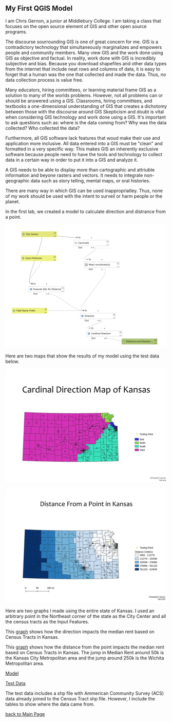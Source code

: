 ## My First QGIS Model

I am Chris Gernon, a junior at Middlebury College. I am taking a class that focuses on the open source element of GIS and other open source programs. 


The discourse sourrounding GIS is one of great concern for me. GIS is a contradictory technology that simultaneously marginalizes and empowers people and community members. Many view GIS and the work done using GIS as objective and factual. In reality, work done with GIS is incredibly subjective and bias. Because you download shapefiles and other data types from the internet that include neat rows and columns of data, it is easy to forget that a human was the one that collected and made the data. Thus, no data collection process is value free. 

Many educators, hiring committees, or learning material frame GIS as a solution to many of the worlds problems. However, not all problems can or should be answered using a GIS. Classrooms, hiring committees, and textbooks a one-dimensional understanding of GIS that creates a dichotomy between those with  the discourse around GIS Skepticism and doubt is vital when considering GIS technology and work done using a GIS. It's important to ask questions such as: where is the data coming from? Why was the data collected? Who collected the data? 


Furthermore, all GIS software lack features that woud make their use and application more inclusive. All data entered into a GIS must be "clean" and formatted in a very specific way. This makes GIS an inherently exclusive software because people need to have the tools and technology to collect data in a certain way in order to put it into a GIS and analyze it. 

A GIS needs to be able to display more than cartographic and attriubte information and beyone rasters and vectors. It needs to integrate non-geographic data such as story telling, mental maps, or oral histories.

There are many way in which GIS can be used inappropriatley. Thus, none of my work should be used with the intent to surveil or harm people or the planet.




In the first lab, we created a model to calculate direction and distrance from a point.

![Model](Model.PNG)

Here are two maps that show the results of my model using the test data below.

![Cardinal Direction](Cardinal_direction_map.png)

![Distance Map](Distance_map.png)

Here are two graphs I made using the entire state of Kansas. I used an arbitrary point in the Northeast corner of the state as the City Center and all the census tracts as the Input Features. 

This [graph](dir_plot.html) shows how the direction impacts the median rent based on Census Tracts in Kansas.

This [graph](dist_plot.html) shows how the distance from the point impacts the median rent based on Census Tracts in Kansas. The jump in Median Rent around 50k is the Kansas City Metropolitan area and the jump around 250k is the Wichita Metropolitan area.

[Model](QGIS/Distance_from_point_final.model3)

[Test Data](Model_test_data.gpkg)

The test data includes a shp file with Ammerican Community Survey (ACS) data already joined to the Census Tract shp file. However, I include the tables to show where the data came from. 

[back to Main Page](index.md)
